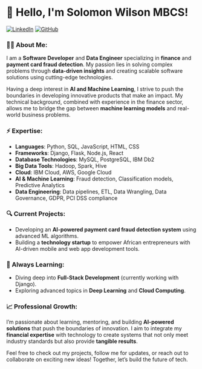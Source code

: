 # 👋 Hello, I'm Solomon Wilson MBCS!

[![LinkedIn](https://img.shields.io/badge/LinkedIn-Solomon-blue?style=flat-square&logo=linkedin)](https://www.linkedin.com/in/solomon-wilson-mbcs-0a4295246)
[![GitHub](https://img.shields.io/github/followers/your-username?label=Follow%20Me&style=social)](https://github.com/spartasolopolo/)

### 🧑‍💻 About Me:
I am a **Software Developer** and **Data Engineer** specializing in **finance** and **payment card fraud detection**. My passion lies in solving complex problems through **data-driven insights** and creating scalable software solutions using cutting-edge technologies. 

Having a deep interest in **AI and Machine Learning**, I strive to push the boundaries in developing innovative products that make an impact. My technical background, combined with experience in the finance sector, allows me to bridge the gap between **machine learning models** and real-world business problems.

### ⚡ Expertise:
- **Languages**: Python, SQL, JavaScript, HTML, CSS
- **Frameworks**: Django, Flask, Node.js, React
- **Database Technologies**: MySQL, PostgreSQL, IBM Db2
- **Big Data Tools**: Hadoop, Spark, Hive
- **Cloud**: IBM Cloud, AWS, Google Cloud
- **AI & Machine Learning**: Fraud detection, Classification models, Predictive Analytics
- **Data Engineering**: Data pipelines, ETL, Data Wrangling, Data Governance, GDPR, PCI DSS compliance

### 🔍 Current Projects:
- Developing an **AI-powered payment card fraud detection system** using advanced ML algorithms.
- Building a **technology startup** to empower African entrepreneurs with AI-driven mobile and web app development tools.

### 🌱 Always Learning:
- Diving deep into **Full-Stack Development** (currently working with Django).
- Exploring advanced topics in **Deep Learning** and **Cloud Computing**.
  
### 📈 Professional Growth:
I’m passionate about learning, mentoring, and building **AI-powered solutions** that push the boundaries of innovation. I aim to integrate my **financial expertise** with technology to create systems that not only meet industry standards but also provide **tangible results**.

Feel free to check out my projects, follow me for updates, or reach out to collaborate on exciting new ideas! Together, let’s build the future of tech.

